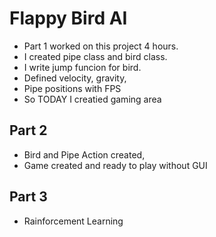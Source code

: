 # Flappy Bird AI

- Part 1 worked on this project 4 hours. 
- I created pipe class and bird class.
- I write jump funcion for bird.
- Defined velocity, gravity,
- Pipe positions with FPS 
- So TODAY I creatied gaming area 

## Part 2 

- Bird and Pipe Action created,
- Game created and ready to play without GUI

## Part 3 
- Rainforcement Learning
